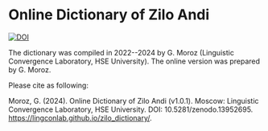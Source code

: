 # Online Dictionary of Zilo Andi

[![DOI](https://zenodo.org/badge/DOI/10.5281/zenodo.13952696.svg)](https://doi.org/10.5281/zenodo.13952695)

The dictionary was compiled in 2022--2024 by G. Moroz (Linguistic Convergence Laboratory, HSE University). The online version was prepared by G. Moroz.

Please cite as following:

Moroz, G. (2024). Online Dictionary of Zilo Andi (v1.0.1). Moscow: Linguistic Convergence Laboratory, HSE University. DOI: 10.5281/zenodo.13952695. https://lingconlab.github.io/zilo_dictionary/.


